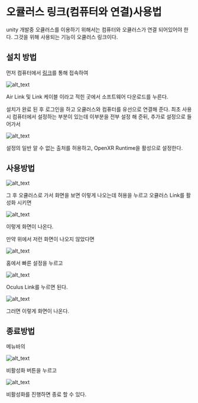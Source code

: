 # 오큘러스 링크(컴퓨터와 연결)사용법

unity 개발중 오큘러스를 이용하기 위해서는 컴퓨터와 오큘러스가 연결 되어있어야 한다. 그것을 위해 사용되는 기능이 오큘러스 링크이다.


## 설치 방법

먼저 컴퓨터에서 [링크](https://store.facebook.com/kr/ko/quest/setup/?utm_source=computer-art.tistory.com&utm_medium=oculusredirect)를 통해 접속하여


![alt_text](https://user-images.githubusercontent.com/71301248/168506631-44e5431c-ec77-4b8b-9214-a64f583899ae.png)


Air Link 및 Link 케이블 이라고 적힌 곳에서 소프트웨어 다운로드를 누른다.

설치가 완료 된 후 로그인을 하고 오큘러스와 컴퓨터를 유선으로 연결해 준다. 최초 사용시 컴퓨터에서 설정하는 부분이 있는데 이부분을 전부 설정 해 준뒤, 추가로 설정으로 들어가서


![alt_text](https://user-images.githubusercontent.com/71301248/168506644-a93ab14c-3dd2-41eb-a841-16309bdd23ba.png)


설정의 일반 알 수 없는 출처를 허용하고, OpenXR Runtime을 활성으로 설정한다.


## 사용방법


![alt_text](https://user-images.githubusercontent.com/71301248/168506647-1b0d4b49-5dc9-4dad-965b-e01018639691.png)


그 후 오큘러스로 가서 화면을 보면 이렇게 나오는데 허용을 누르고 오큘러스 Link를 활성화 시키면


![alt_text](https://user-images.githubusercontent.com/71301248/168506649-c4a76b2e-d6ae-4615-91c5-42a6498dfc5f.png)


이렇게 화면이 나온다.

만약 위에서 저런 화면이 나오지 않았다면


![alt_text](https://user-images.githubusercontent.com/71301248/168506653-552f4f19-a7c9-4b1a-a64a-57da4704559c.png)


홈에서 빠른 설정을 누르고


![alt_text](https://user-images.githubusercontent.com/71301248/168506656-aae00af2-5f69-44d8-bea7-8d4174245fa0.png)


Oculus Link를 누르면 된다.


![alt_text](https://user-images.githubusercontent.com/71301248/168506660-83298276-05c8-4af4-8a8d-7f48ad874cf6.png)


그러면 이렇게 화면이 나온다.


## 종료방법

메뉴바의


![alt_text](https://user-images.githubusercontent.com/71301248/168506667-43861311-c252-459f-bfc9-510168443f20.png)


비활성화 버튼을 누르고


![alt_text](https://user-images.githubusercontent.com/71301248/168506674-d994b966-db5e-4bb2-98a0-6102a54aeb7f.png)


비활성화를 진행하면 종료 할 수 있다.
